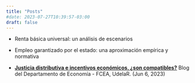 ```yaml
---
title: "Posts"
#date: 2023-07-27T10:39:57-03:00
draft: false
---
```


- Renta básica universal: un análisis de escenarios 

- Empleo garantizado por el estado: una aproximación empírica y normativa

- [**Justicia distributiva e incentivos económicos, ¿son compatibles?**](https://fcea.udelar.edu.uy/blog/7022-justicia-distributiva-e-incentivos-economicos-son-compatibles.html) Blog del Departamento de Economía - FCEA, UdelaR. (Jun 6, 2023)
